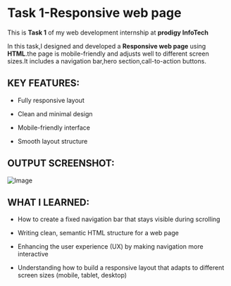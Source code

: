 # Task 1-Responsive web page

This is **Task 1** of my web development internship at **prodigy InfoTech**

In this task,I designed and developed a **Responsive web page** using **HTML**.the page is mobile-friendly and adjusts well to different screen sizes.It includes a navigation bar,hero section,call-to-action buttons.

## KEY FEATURES:

- Fully responsive layout
  
- Clean and minimal design

- Mobile-friendly interface
  
- Smooth layout structure

## OUTPUT SCREENSHOT:  

![Image](https://github.com/user-attachments/assets/30a7002b-970b-4767-b2c1-aed51747db03)

## WHAT I LEARNED:

- How to create a fixed navigation bar that stays visible during scrolling

- Writing clean, semantic HTML structure for a web page

- Enhancing the user experience (UX) by making navigation more interactive

- Understanding how to build a responsive layout that adapts to different screen sizes (mobile, tablet, desktop)
